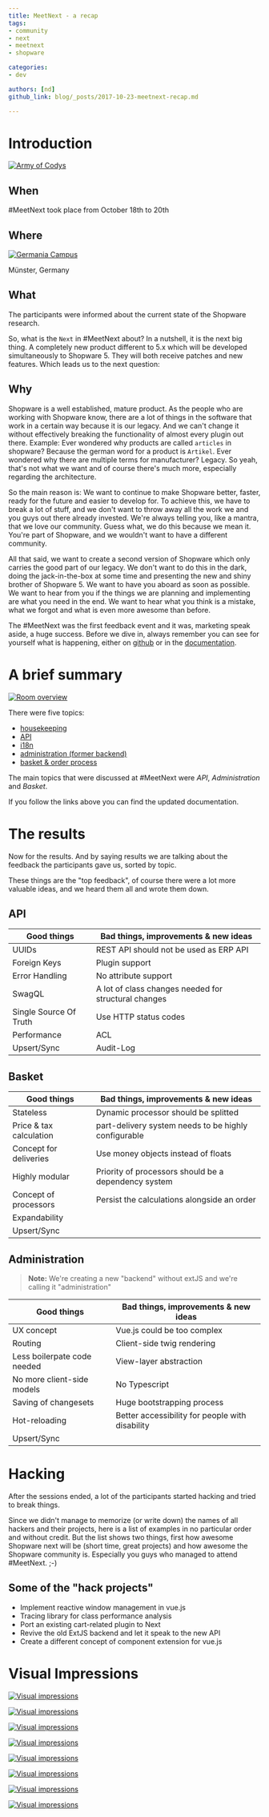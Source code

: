 ```yaml
---
title: MeetNext - a recap
tags:
- community
- next
- meetnext
- shopware

categories:
- dev

authors: [nd]
github_link: blog/_posts/2017-10-23-meetnext-recap.md

---
```


# Introduction

[![Army of Codys](/blog/img/2017-10-23-meetnext-recap/cody_army_thumb.jpg)](/blog/img/2017-10-23-meetnext-recap/cody_army.jpg)

## When

&#35;MeetNext took place from October 18th to 20th

## Where

[![Germania Campus](/blog/img/2017-10-23-meetnext-recap/campus_view_thumb.jpg)](/blog/img/2017-10-23-meetnext-recap/campus_view.jpg)

Münster, Germany

## What

The participants were informed about the current state of the Shopware research.

So, what is the `Next` in &#35;MeetNext about? In a nutshell, it is the next big thing. A completely new product different to 5.x which will be developed simultaneously to Shopware 5. They will both receive patches and new features. Which leads us to the next question:

## Why

Shopware is a well established, mature product. As the people who are working with Shopware know, there are a lot of things in the software that work in a certain way because it is our legacy. And we can't change it without effectively breaking the functionality of almost every plugin out there. Example: Ever wondered why products are called `articles` in shopware? Because the german word for a product is `Artikel`. Ever wondered why there are multiple terms for manufacturer? Legacy. So yeah, that's not what we want and of course there's much more, especially regarding the architecture.

So the main reason is: We want to continue to make Shopware better, faster, ready for the future and easier to develop for. To achieve this, we have to break a lot of stuff, and we don't want to throw away all the work we and you guys out there already invested. We're always telling you, like a mantra, that we love our community. Guess what, we do this because we mean it. You're part of Shopware, and we wouldn't want to have a different community.

All that said, we want to create a second version of Shopware which only carries the good part of our legacy. We don't want to do this in the dark, doing the jack-in-the-box at some time and presenting the new and shiny brother of Shopware 5. We want to have you aboard as soon as possible. We want to hear from you if the things we are planning and implementing are what you need in the end. We want to hear what you think is a mistake, what we forgot and what is even more awesome than before.

The &#35;MeetNext was the first feedback event and it was, marketing speak aside, a huge success. Before we dive in, always remember you can see for yourself what is happening, either on [github](https://github.com/shopware5/shopware/tree/labs) or in the [documentation](https://developers.shopware.com/labs/).

# A brief summary

[![Room overview](/blog/img/2017-10-23-meetnext-recap/room_overview_thumb.jpg)](/blog/img/2017-10-23-meetnext-recap/room_overview.jpg)

There were five topics:

- [housekeeping](https://developers.shopware.com/labs/housekeeping/)
- [API](https://developers.shopware.com/labs/api/)
- [i18n](https://developers.shopware.com/labs/internationalization/)
- [administration (former backend)](https://developers.shopware.com/labs/new-administration/)
- [basket & order process](https://developers.shopware.com/labs/shopping-cart-and-ordering-processes/)

The main topics that were discussed at #MeetNext were *API*, *Administration* and *Basket*.

If you follow the links above you can find the updated documentation.

# The results

Now for the results. And by saying results we are talking about the feedback the participants gave us, sorted by topic.

These things are the "top feedback", of course there were a lot more valuable ideas, and we heard them all and wrote them down.

## API

| Good things            | Bad things, improvements & new ideas                 |
|------------------------|------------------------------------------------------|
| UUIDs                  | REST API should not be used as ERP API               |
| Foreign Keys           | Plugin support                                       |
| Error Handling         | No attribute support                                 |
| SwagQL                 | A lot of class changes needed for structural changes |
| Single Source Of Truth | Use HTTP status codes                                |
| Performance            | ACL                                                  |
| Upsert/Sync            | Audit-Log                                            |

## Basket

| Good things             | Bad things, improvements & new ideas                 |
|-------------------------|------------------------------------------------------|
| Stateless               | Dynamic processor should be splitted                 |
| Price & tax calculation | part-delivery system needs to be highly configurable |
| Concept for deliveries  | Use money objects instead of floats                  |
| Highly modular          | Priority of processors should be a dependency system |
| Concept of processors   | Persist the calculations alongside an order          |
| Expandability           |                                                      |
| Upsert/Sync             |                                                      |

## Administration

> **Note:** We're creating a new "backend" without extJS and we're calling it "administration"

| Good things                 | Bad things, improvements & new ideas            |
|-----------------------------|-------------------------------------------------|
| UX concept                  | Vue.js could be too complex                      |
| Routing                     | Client-side twig rendering                      |
| Less boilerpate code needed | View-layer abstraction                          |
| No more client-side models  | No Typescript                                   |
| Saving of changesets        | Huge bootstrapping process                      |
| Hot-reloading               | Better accessibility for people with disability |
| Upsert/Sync                 |                                                 |

# Hacking

After the sessions ended, a lot of the participants started hacking and tried to break things.

Since we didn't manage to memorize (or write down) the names of all hackers and their projects, here is a list of examples in no particular order and without credit. But the list shows two things, first how awesome Shopware next will be (short time, great projects) and how awesome the Shopware community is. Especially you guys who managed to attend #MeetNext. ;-)

## Some of the "hack projects"

- Implement reactive window management in vue.js
- Tracing library for class performance analysis
- Port an existing cart-related plugin to Next
- Revive the old ExtJS backend and let it speak to the new API
- Create a different concept of component extension for vue.js

# Visual Impressions

[![Visual impressions](/blog/img/2017-10-23-meetnext-recap/impressions_00_thumb.jpg)](/blog/img/2017-10-23-meetnext-recap/impressions_00.jpg)

[![Visual impressions](/blog/img/2017-10-23-meetnext-recap/impressions_01_thumb.jpg)](/blog/img/2017-10-23-meetnext-recap/impressions_01.jpg)

[![Visual impressions](/blog/img/2017-10-23-meetnext-recap/impressions_02_thumb.jpg)](/blog/img/2017-10-23-meetnext-recap/impressions_02.jpg)

[![Visual impressions](/blog/img/2017-10-23-meetnext-recap/impressions_03_thumb.jpg)](/blog/img/2017-10-23-meetnext-recap/impressions_03.jpg)

[![Visual impressions](/blog/img/2017-10-23-meetnext-recap/impressions_04_thumb.jpg)](/blog/img/2017-10-23-meetnext-recap/impressions_04.jpg)

[![Visual impressions](/blog/img/2017-10-23-meetnext-recap/impressions_05_thumb.jpg)](/blog/img/2017-10-23-meetnext-recap/impressions_05.jpg)

[![Visual impressions](/blog/img/2017-10-23-meetnext-recap/impressions_06_thumb.jpg)](/blog/img/2017-10-23-meetnext-recap/impressions_06.jpg)

[![Visual impressions](/blog/img/2017-10-23-meetnext-recap/impressions_07_thumb.jpg)](/blog/img/2017-10-23-meetnext-recap/impressions_07.jpg)
